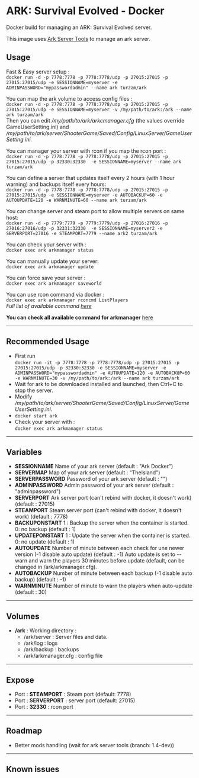 # ARK: Survival Evolved - Docker

Docker build for managing an ARK: Survival Evolved server.

This image uses [Ark Server Tools](https://github.com/FezVrasta/ark-server-tools) to manage an ark server.

## Usage
Fast & Easy server setup :   
`docker run -d -p 7778:7778 -p 7778:7778/udp -p 27015:27015 -p 27015:27015/udp -e SESSIONNAME=myserver -e ADMINPASSWORD="mypasswordadmin" --name ark turzam/ark`

You can map the ark volume to access config files :  
`docker run -d -p 7778:7778 -p 7778:7778/udp -p 27015:27015 -p 27015:27015/udp -e SESSIONNAME=myserver -v /my/path/to/ark:/ark --name ark turzam/ark`  
Then you can edit */my/path/to/ark/arkcmanager.cfg* (the values override GameUserSetting.ini) and */my/path/to/ark/server/ShooterGame/Saved/Config/LinuxServer/GameUserSetting.ini.*

You can manager your server with rcon if you map the rcon port :  
`docker run -d -p 7778:7778 -p 7778:7778/udp -p 27015:27015 -p 27015:27015/udp -p 32330:32330  -e SESSIONNAME=myserver --name ark turzam/ark`  

You can define a server that updates itself every 2 hours (with 1 hour warning) and backups itself every hours:  
`docker run -d -p 7778:7778 -p 7778:7778/udp -p 27015:27015 -p 27015:27015/udp -e SESSIONNAME=myserver -e AUTOBACKUP=60 -e AUTOUPDATE=120 -e WARNMINUTE=60 --name ark turzam/ark` 

You can change server and steam port to allow multiple servers on same host:  
`docker run -d -p 7779:7779 -p 7779:7779/udp -p 27016:27016 -p 27016:27016/udp -p 32331:32330  -e SESSIONNAME=myserver2 -e SERVERPORT=27016 -e STEAMPORT=7779 --name ark2 turzam/ark`  

You can check your server with :  
`docker exec ark arkmanager status` 

You can manually update your server:  
`docker exec ark arkmanager update` 

You can force save your server :  
`docker exec ark arkmanager saveworld` 

You can use rcon command via docker :  
`docker exec ark arkmanager rconcmd ListPlayers`  
*Full list of available command [here](http://steamcommunity.com/sharedfiles/filedetails/?id=454529617&searchtext=admin)*

__You can check all available command for arkmanager__ [here](https://github.com/FezVrasta/ark-server-tools/blob/master/README.md)

---

## Recommended Usage
- First run  
 `docker run -it -p 7778:7778 -p 7778:7778/udp -p 27015:27015 -p 27015:27015/udp -p 32330:32330 -e SESSIONNAME=myserver -e ADMINPASSWORD="mypasswordadmin" -e AUTOUPDATE=120 -e AUTOBACKUP=60 -e WARNMINUTE=30 -v /my/path/to/ark:/ark --name ark turzam/ark`  
- Wait for ark to be downloaded installed and launched, then Ctrl+C to stop the server.
- Modify */my/path/to/ark/server/ShooterGame/Saved/Config/LinuxServer/GameUserSetting.ini.*
- `docker start ark`
- Check your server with :  
 `docker exec ark arkmanager status` 

--- 

## Variables
+ __SESSIONNAME__
Name of your ark server (default : "Ark Docker")
+ __SERVERMAP__
Map of your ark server (default : "TheIsland")
+ __SERVERPASSWORD__
Password of your ark server (default : "")
+ __ADMINPASSWORD__
Admin password of your ark server (default : "adminpassword")
+ __SERVERPORT__
Ark server port (can't rebind with docker, it doesn't work) (default : 27015)
+ __STEAMPORT__
Steam server port (can't rebind with docker, it doesn't work) (default : 7778)
+ __BACKUPONSTART__
1 : Backup the server when the container is started. 0: no backup (default : 1)
+ __UPDATEPONSTART__
1 : Update the server when the container is started. 0: no update (default : 1)
+ __AUTOUPDATE__
Number of minute between each check for une newer version (-1 disable auto update) (default : -1)
Auto update is set to --warn and warn the players 30 minutes before update (default, can be changed in /ark/arkmanager.cfg).
+ __AUTOBACKUP__
Number of minute between each backup (-1 disable auto backup) (default : -1)
+ __WARNMINUTE__
Number of minute to warn the players when auto-update (default : 30)


--- 

## Volumes
+ __/ark__ : Working directory :
    + /ark/server : Server files and data.
    + /ark/log : logs
    + /ark/backup : backups
    + /ark/arkmanager.cfg : config file

--- 

## Expose
+ Port : __STEAMPORT__ : Steam port (default: 7778)
+ Port : __SERVERPORT__ : server port (default: 27015)
+ Port : __32330__ : rcon port

---

## Roadmap
+ Better mods handling (wait for ark server tools (branch: 1.4-dev))

---

## Known issues
